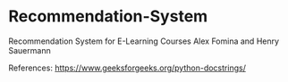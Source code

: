 # Recommendation-System
Recommendation System for E-Learning Courses
Alex Fomina and Henry Sauermann


References:
https://www.geeksforgeeks.org/python-docstrings/